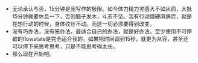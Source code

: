 - 无论承认与否，15分钟是我写作的极限。如今体力精力灵感大不如从前，大抵15分钟就要休息一下，否则脑子发木，斗志不坚。我有行动僵硬麻痹症，就是在想行动的时候，身体纹丝不动。而这一切必须要得到改变。
- 没有巧办法，没有笨办法，最适合自己的办法，就是好办法。至少使用不可停歇的flowstate是完全适合我的。如果把时间调到15秒，就更为从容，甚至还可以停下来思考思考，只是不能思考得太长。
- 那么现在开始吧。
